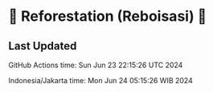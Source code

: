 
# 🌳 Reforestation (Reboisasi) 🌲

## Last Updated

GitHub Actions time: Sun Jun 23 22:15:26 UTC 2024

Indonesia/Jakarta time: Mon Jun 24 05:15:26 WIB 2024
